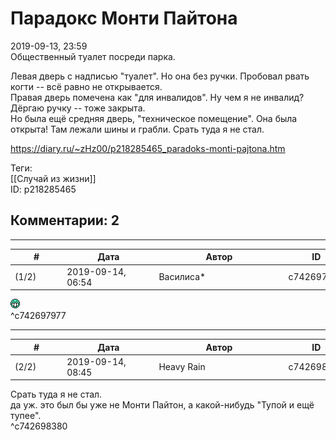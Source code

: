 Парадокс Монти Пайтона
======================

  
2019-09-13, 23:59  
 Общественный туалет посреди парка.   
   
 Левая дверь с надписью "туалет". Но она без ручки. Пробовал рвать когти -- всё равно не открывается.   
 Правая дверь помечена как "для инвалидов". Ну чем я не инвалид? Дёргаю ручку -- тоже закрыта.   
 Но была ещё средняя дверь, "техническое помещение". Она была открыта! Там лежали шины и грабли. Срать туда я не стал.   
  
<https://diary.ru/~zHz00/p218285465_paradoks-monti-pajtona.htm>  
  
Теги:  
[[Случай из жизни]]  
ID: p218285465  


Комментарии: 2
--------------

  


---



|         #         |              Дата              |                     Автор                     |           ID           |
| --- | --- | --- | --- |
| (1/2) | 2019-09-14, 06:54 | Василиса\* | c742697977 |

  
 ![:-D](pics/1133.gif)   
 ^c742697977

---



|         #         |              Дата              |                     Автор                     |           ID           |
| --- | --- | --- | --- |
| (2/2) | 2019-09-14, 08:45 | Heavy Rain | c742698380 |

  
  Срать туда я не стал.    
 да уж. это был бы уже не Монти Пайтон, а какой-нибудь "Тупой и ещё тупее".   
 ^c742698380